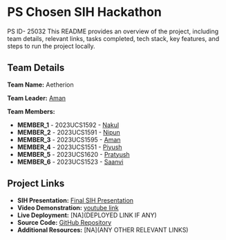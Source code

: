 # PS Chosen SIH Hackathon
PS ID- 25032
This README provides an overview of the project, including team details, relevant links, tasks completed, tech stack, key features, and steps to run the project locally.

## Team Details

**Team Name:** Aetherion

**Team Leader:** [Aman](https://github.com/amanpandey2587)

**Team Members:**

- **MEMBER_1** - 2023UCS1592 - [Nakul](https://github.com/Nakul102)
- **MEMBER_2** - 2023UCS1591 - [Nipun](https://github.com/Nipun-Yv)
- **MEMBER_3** - 2023UCS1595 - [Aman](https://github.com/amanpandey2587)
- **MEMBER_4** - 2023UCS1551 - [Piyush](https://github.com/YSH-005)
- **MEMBER_5** - 2023UCS1620 - [Pratyush](https://github.com/PratyushChaudhary)
- **MEMBER_6** - 2023UCS1523 - [Saanvi](https://github.com/Sy-anony)

## Project Links

- **SIH Presentation:** [Final SIH Presentation](https://docs.google.com/presentation/d/18u79_0KHKilIN36uDSMZE1zIbbRaR312VHuYhvv0yeY/edit?usp=sharing)
- **Video Demonstration:** [youtube link](https://youtu.be/uXzFk-swRdA)
- **Live Deployment:** [NA](DEPLOYED LINK IF ANY)
- **Source Code:** [GitHub Repository](https://github.com/Nipun-Yv/sih-2025)
- **Additional Resources:** [NA](ANY OTHER RELEVANT LINKS)

